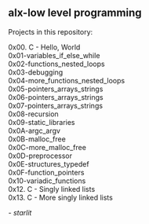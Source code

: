 ## alx-low level programming  
Projects in this repository:  
   
0x00. C - Hello, World  
0x01-variables_if_else_while  
0x02-functions_nested_loops  
0x03-debugging  
0x04-more_functions_nested_loops  
0x05-pointers_arrays_strings  
0x06-pointers_arrays_strings  
0x07-pointers_arrays_strings  
0x08-recursion  
0x09-static_libraries  
0x0A-argc_argv  
0x0B-malloc_free  
0x0C-more_malloc_free  
0x0D-preprocessor  
0x0E-structures_typedef  
0x0F-function_pointers  
0x10-variadic_functions  
0x12. C - Singly linked lists  
0x13. C - More singly linked lists

   
*- starlit*
